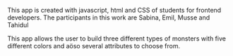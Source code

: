This app is created with javascript, html and CSS of students for frontend developers.
The participants in this work are Sabina, Emil, Musse and Tahidul

This app allows the user to build three different types of monsters with five different colors and aöso several attributes to choose from.

